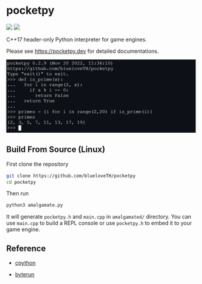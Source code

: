 # pocketpy

<p>
<a title="Build" href="https://github.com/blueloveTH/pocketpy/actions/workflows" ><img src="https://github.com/blueloveTH/pocketpy/actions/workflows/main.yml/badge.svg" /></a>
<a title="Pub" href="https://pub.dev/packages/pocketpy" ><img src="https://img.shields.io/pub/v/pocketpy" /></a>
</p>

C++17 header-only Python interpreter for game engines.

Please see https://pocketpy.dev for detailed documentations.

![sample_img](docs/sample.png)


## Build From Source (Linux)

First clone the repository

```bash
git clone https://github.com/blueloveTH/pocketpy
cd pocketpy
```

Then run

```bash
python3 amalgamate.py
```

It will generate `pocketpy.h` and `main.cpp` in `amalgamated/` directory. You can use `main.cpp` to build a REPL console or use `pocketpy.h` to embed it to your game engine.

## Reference

+ [cpython](https://github.com/python/cpython)

+ [byterun](http://qingyunha.github.io/taotao/)

